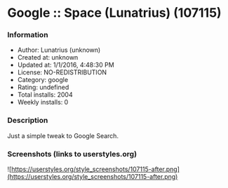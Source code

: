 # Google :: Space (Lunatrius) (107115)

### Information
- Author: Lunatrius (unknown)
- Created at: unknown
- Updated at: 1/1/2016, 4:48:30 PM
- License: NO-REDISTRIBUTION
- Category: google
- Rating: undefined
- Total installs: 2004
- Weekly installs: 0


### Description
Just a simple tweak to Google Search.


### Screenshots (links to userstyles.org)
![https://userstyles.org/style_screenshots/107115-after.png](https://userstyles.org/style_screenshots/107115-after.png)


